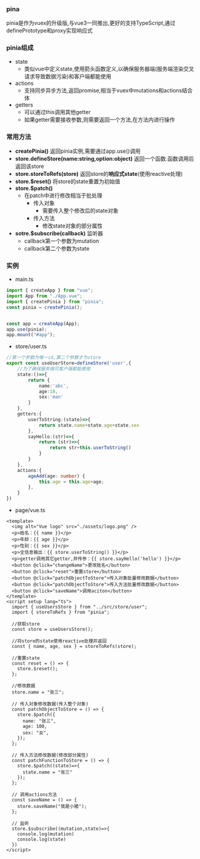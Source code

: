 ### pina
pinia是作为vuex的升级版,与vue3一同推出,更好的支持TypeScript,通过definePrototype和proxy实现响应式

### pinia组成
+ state
  + 类似vue中定义state,使用箭头函数定义,以确保服务器端(服务端渲染交叉请求导致数据污染)和客户端都能使用
+ actions
  + 支持同步异步方法,返回promise,相当于vuex中mutations和actions结合体
+ getters
  + 可以通过this调用其他getter
  + 如果getter需要接收参数,则需要返回一个方法,在方法内进行操作

### 常用方法
+ **createPinia()** 返回pinia实例,需要通过app.use()调用
+ **store.defineStore(name:string,option:object)** 返回一个函数.函数调用后返回该store
+ **store.storeToRefs(store)** 返回store的**响应式state**(使用reactive处理)
+ **store.$reset()** 将store的state重置为初始值
+ **store.$patch()**
  + 在patch中进行修改相当于批处理
    + 传入对象
      + 需要传入整个修改后的state对象
    + 传入方法
      + 修改state对象的部分属性
+ **sotre.$subscribe(callback)** 监听器
  + callback第一个参数为mutation
  + callback第二个参数为state
### 实例
+ main.ts
```ts
import { createApp } from "vue";
import App from "./App.vue";
import { createPinia } from "pinia";
const pinia = createPinia();


const app = createApp(App);
app.use(pinia);
app.mount("#app");
```

+ store/user.ts
```ts
//第一个参数为唯一id,第二个参数才为store
export const useUserStore=defineStore('user',{
    //为了确保服务端可客户端都能使用
    state:()=>{
        return {
            name:'abc',
            age:18,
            sex:'man'
        }
    },
    getters:{
        userToString:(state)=>{
            return state.name+state.age+state.sex
        },
        sayHello:(str)=>{
            return (str)=>{
                return str+this.userToString()
            }
        }
    },
    actions:{
        ageAdd(age: number) {
            this.age = this.age+age;
        },
    }
}) 
```

+ page/vue.ts
```vue
<template>
  <img alt="Vue logo" src="./assets/logo.png" />
  <p>姓名：{{ name }}</p>
  <p>年龄：{{ age }}</p>
  <p>性别：{{ sex }}</p>
  <p>全信息输出：{{ store.userToString() }}</p>
  <p>getter调用其它getter,并传参：{{ store.sayHello('hello') }}</p>
  <button @click="changeName">更改姓名</button>
  <button @click="reset">重置store</button>
  <button @click="patchObjectToStore">传入对象批量修改数据</button>
  <button @click="patchObjectToStore">传入方法批量修改数据</button>
  <button @click="saveName">调用aciton</button>
</template>
<script setup lang="ts">
  import { useUsersStore } from "../src/store/user";
  import { storeToRefs } from "pinia";
  
  //获取store
  const store = useUsersStore();
  
  //将store的state使用reactive处理并返回
  const { name, age, sex } = storeToRefs(store);
  
  //重置state
  const reset = () => {
    store.$reset();
  };
  
  //修改数据
  store.name = "张三";
  
  // 传入对象修改数据(传入整个对象)
  const patchObjectToStore = () => {
    store.$patch({
      name: "张三",
      age: 100,
      sex: "女",
    });
  };
  
  // 传入方法修改数据(修改部分属性)
  const patchFunctionToStore = () => {
    store.$patch((state)=>{
      state.name = "张三"
    });
  };
  
  // 调用actions方法
  const saveName = () => {
    store.saveName("我是小猪");
  };
  
  // 监听
  store.$subscribe((mutation,state)=>{
    console.log(mutation)
    console.log(state)
  })
</script>
```
